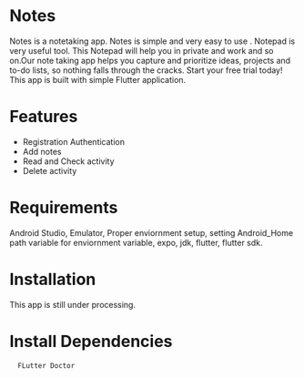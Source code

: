 
# Notes

  
 Notes is a notetaking app. Notes is simple and very easy to use . Notepad is very useful tool. This Notepad will help you in private and work and so on.Our note taking app helps you capture and prioritize ideas, projects and to-do lists, so nothing falls through the cracks. Start your free trial today!
This app is built with simple Flutter application.

# Features

- Registration Authentication
- Add notes
- Read and Check activity
- Delete activity


# Requirements
Android Studio, Emulator, Proper enviornment setup, setting Android_Home path variable for enviornment variable,
expo, jdk, flutter, flutter sdk.

# Installation

This app is still under processing.

# Install Dependencies

```bash
  FLutter Doctor
```
